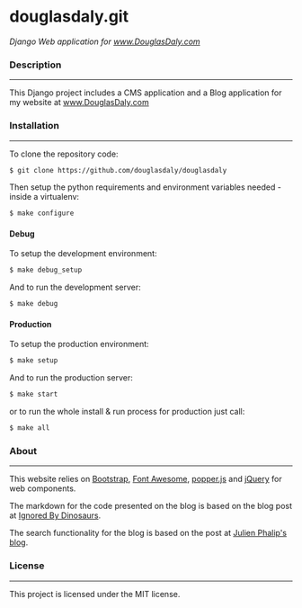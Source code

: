 # douglasdaly.git

_Django Web application for www.DouglasDaly.com_

### Description

-----

This Django project includes a CMS application and a Blog application for my website at www.DouglasDaly.com


### Installation

-----

To clone the repository code:

```bash
$ git clone https://github.com/douglasdaly/douglasdaly
```

Then setup the python requirements and environment variables needed - inside a virtualenv:

```bash
$ make configure
``` 

#### Debug

To setup the development environment:

```bash
$ make debug_setup
```

And to run the development server:

```bash
$ make debug
```

#### Production

To setup the production environment:

```bash
$ make setup
```

And to run the production server:

```bash
$ make start
```

or to run the whole install & run process for production just call:

```bash
$ make all
```

### About

-----

This website relies on [Bootstrap](https://www.getbootstrap.com/), [Font Awesome](https://www.fontawesome.com/), [popper.js](https://www.popper.js.org/) and [jQuery](https://www.jquery.com/) for web components.

The markdown for the code presented on the blog is based on the blog post at [Ignored By Dinosaurs](https://www.ignoredbydinosaurs.com/posts/275-easy-markdown-and-syntax-highlighting-django).

The search functionality for the blog is based on the post at [Julien Phalip's blog](https://www.julienphalip.com/blog/adding-search-to-a-django-site-in-a-snap/).

### License

-----

This project is licensed under the MIT license.
